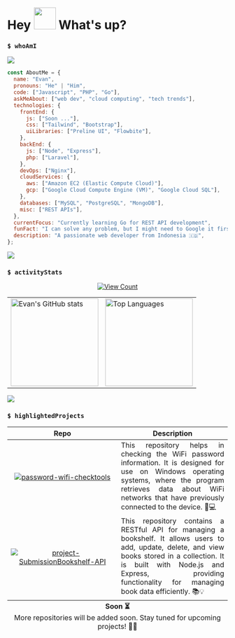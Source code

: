 <h1> Hey <img src="https://emojis.slackmojis.com/emojis/images/1577305505/7373/hand_wave.gif?1577305505" width="50" /> What's up?</h1>

### `$ whoAmI`

<img src="https://user-images.githubusercontent.com/73097560/115834477-dbab4500-a447-11eb-908a-139a6edaec5c.gif">

```javascript
const AboutMe = {
  name: "Evan",
  pronouns: "He" | "Him",
  code: ["Javascript", "PHP", "Go"],
  askMeAbout: ["web dev", "cloud computing", "tech trends"],
  technologies: {
    frontEnd: {
      js: ["Soon ..."],
      css: ["Tailwind", "Bootstrap"],
      uiLibraries: ["Preline UI", "Flowbite"],
    },
    backEnd: {
      js: ["Node", "Express"],
      php: ["Laravel"],
    },
    devOps: ["Nginx"],
    cloudServices: {
      aws: ["Amazon EC2 (Elastic Compute Cloud)"],
      gcp: ["Google Cloud Compute Engine (VM)", "Google Cloud SQL"],
    },
    databases: ["MySQL", "PostgreSQL", "MongoDB"],
    misc: ["REST APIs"],
  },
  currentFocus: "Currently learning Go for REST API development",
  funFact: "I can solve any problem, but I might need to Google it first 🧐💻",
  description: "A passionate web developer from Indonesia 🇮🇩",
};
```

<img src="https://user-images.githubusercontent.com/73097560/115834477-dbab4500-a447-11eb-908a-139a6edaec5c.gif">

### `$ activityStats`

<p align="center">
  <a href="https://visitcount.itsvg.in">
    <img src="https://visitcount.itsvg.in/api?id=yanevannn&color=6&icon=0&pretty=true" alt="View Count" />
  </a>
</p>

<table align="center">
  <tr>
    <td>
      <img height=200 src="https://github-readme-stats.vercel.app/api?username=yanevannn&show_icons=true&theme=graywhite" alt="Evan's GitHub stats" />
    </td>
    <td>
      <img height=200 src="https://github-readme-stats.vercel.app/api/top-langs/?username=yanevannn&layout=compact" alt="Top Languages" />
    </td>
  </tr>
</table>

<img src="https://user-images.githubusercontent.com/73097560/115834477-dbab4500-a447-11eb-908a-139a6edaec5c.gif">

### `$ highlightedProjects`

<table border="0" align="center">
  <thead>
    <tr>
      <th width="50%" align="center">Repo</th>
      <th align="center" >Description</th>
    </tr>
  </thead>
  <tbody>
    <tr>
      <td align="center">
        <a href="https://github.com/yanevannn/Password-Wifi-Check">
          <img src="https://github-readme-stats.vercel.app/api/pin/?username=yanevannn&repo=password-wifi-checktools&theme=swift" alt="password-wifi-checktools" />
        </a>
      </td>
      <td align="left" style="text-align: justify;">
        This repository helps in checking the WiFi password information. It is designed for use on Windows operating systems, where the program retrieves data about WiFi networks that have previously connected to the device. 🔐💻
      </td>
    </tr>
    <tr>
      <td align="center">
       <a href="https://github.com/yanevannn/Submission-Bookshelf-API">
          <img src="https://github-readme-stats.vercel.app/api/pin/?username=yanevannn&repo=project-SubmissionBookshelf-API&theme=swift" alt="project-SubmissionBookshelf-API" />
        </a>
      </td>
      <td align="left" style="text-align: justify;">
        This repository contains a RESTful API for managing a bookshelf. It allows users to add, update, delete, and view books stored in a collection. It is built with Node.js and Express, providing functionality for managing book data efficiently. 📚💡
      </td>
    </tr>
  </tbody>
  <tfoot>
    <tr>
      <td colspan="2" align="center">
        <strong>Soon ⏳</strong>
        <br>
        More repositories will be added soon. Stay tuned for upcoming projects! 🚀🔜
      </td>
    </tr>
  </tfoot>
</table>
